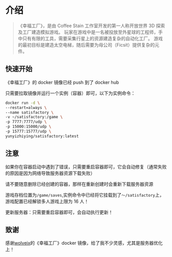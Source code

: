 # 介绍

> 《幸福工厂》，是由 Coffee Stain 工作室开发的第一人称开放世界 3D 探索及工厂建造模拟游戏。
> 玩家在游戏中是一名被投放至外星球的工程师，手中只有有限的工具，需要采集行星上的资源建造复杂的自动化工厂。
> 游戏的最初目标是建造太空电梯，随后需要为母公司（Ficsit）提供复杂的元件。

## 快速开始

《幸福工厂》的 docker 镜像已经 push 到了 docker hub

只需要拉取镜像并运行一个实例（容器）即可，以下为实例命令：

```sh
docker run -d \
--restart=always \
--name satisfactory \
-v ~/satisfactory:/game \
-p 7777:7777/udp \
-p 15000:15000/udp \
-p 15777:15777/udp \
yunyizhiying/satisfactory:latest
```

## 注意

如果你在容器启动中遇到了错误，只需要重启容器即可，它会自动修复（通常失败的原因是因为网络导致服务器资源下载失败）

请不要随意删除已经创建的容器，那样在重新创建时会重新下载服务器资源

游戏存档位置为`/game/saves`,实例命令中已经将它挂载到了`～/satisfactory`上，游戏配置已经解锁多人游戏上限为 16 人！

更新服务器：只需要重启容器即可，会自动执行更新！

## 致谢

感谢[wolveix](https://github.com/wolveix)的《幸福工厂》docker 镜像，给了我不少灵感，尤其是服务器优化上！
